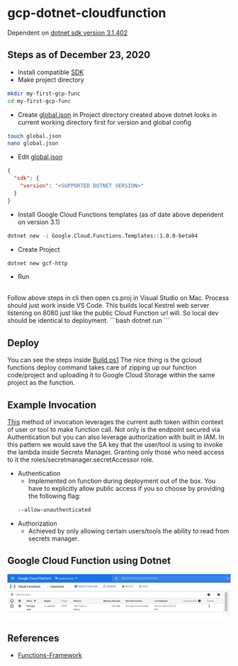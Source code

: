 ﻿# gcp-dotnet-cloudfunction
Dependent on [dotnet sdk version 3.1.402](https://dotnet.microsoft.com/download/dotnet-core/3.1)

## Steps as of December 23, 2020
- Install compatible [SDK](https://dotnet.microsoft.com/download/dotnet-core/3.1)
- Make project directory
```bash
mkdir my-first-gcp-func
cd my-first-gcp-func
```
- Create [global.json](./global.json) in Project directory created above dotnet looks in current working directory first for version and global config
```bash
touch global.json
nano global.json
```
- Edit [global.json](./global.json)
```json
{
  "sdk": {
    "version": "<SUPPORTED DOTNET VERSION>"
  }
}
```
- Install Google Cloud Functions templates (as of date above dependent on version 3.1)
```bash
dotnet new -i Google.Cloud.Functions.Templates::1.0.0-beta04
```
- Create Project
```bash
dotnet new gcf-http 
```
- Run
<br>
Follow above steps in cli then open cs.proj in Visual Studio on Mac. Process should just work inside VS Code. This builds local Kestrel web server listening on 8080 just like the public Cloud Function url will. So local dev should be identical to deployment.
```bash
dotnet run
```

## Deploy
You can see the steps inside [Build.ps1](./Build.ps1)
The nice thing is the gcloud functions deploy command takes care of zipping up our function code/project and uploading it to Google Cloud Storage within the same project as the function. 

## Example Invocation 
[This](./request.ps1) method of invocation leverages the current auth token within context of user or tool to make function call. Not only is the endpoint secured via Authentication but you can also leverage authorization with built in IAM. In this pattern we would save the SA key that the user/tool is using to invoke the lambda inside Secrets Manager. Granting only those who need access to it the roles/secretmanager.secretAccessor role. 
- Authentication 
  - Implemented on function during deployment out of the box. You have to explicitly allow public access if you so choose by providing the following flag:
  ```bash
  --allow-unauthenticated
  ```
- Authorization
  - Achieved by only allowing certain users/tools the ability to read from secrets manager.

## Google Cloud Function using Dotnet 
![Cloud Function](./function.png)

## References 
- [Functions-Framework](https://github.com/GoogleCloudPlatform/functions-framework-dotnet)
